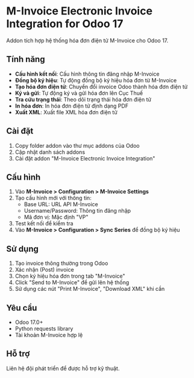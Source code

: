 # M-Invoice Electronic Invoice Integration for Odoo 17

Addon tích hợp hệ thống hóa đơn điện tử M-Invoice cho Odoo 17.

## Tính năng

- **Cấu hình kết nối**: Cấu hình thông tin đăng nhập M-Invoice
- **Đồng bộ ký hiệu**: Tự động đồng bộ ký hiệu hóa đơn từ M-Invoice
- **Tạo hóa đơn điện tử**: Chuyển đổi invoice Odoo thành hóa đơn điện tử
- **Ký và gửi**: Tự động ký và gửi hóa đơn lên Cục Thuế
- **Tra cứu trạng thái**: Theo dõi trạng thái hóa đơn điện tử
- **In hóa đơn**: In hóa đơn điện tử định dạng PDF
- **Xuất XML**: Xuất file XML hóa đơn điện tử

## Cài đặt

1. Copy folder addon vào thư mục addons của Odoo
2. Cập nhật danh sách addons
3. Cài đặt addon "M-Invoice Electronic Invoice Integration"

## Cấu hình

1. Vào **M-Invoice > Configuration > M-Invoice Settings**
2. Tạo cấu hình mới với thông tin:
   - Base URL: URL API M-Invoice
   - Username/Password: Thông tin đăng nhập
   - Mã đơn vị: Mặc định "VP"
3. Test kết nối để kiểm tra
4. Vào **M-Invoice > Configuration > Sync Series** để đồng bộ ký hiệu

## Sử dụng

1. Tạo invoice thông thường trong Odoo
2. Xác nhận (Post) invoice
3. Chọn ký hiệu hóa đơn trong tab "M-Invoice"
4. Click "Send to M-Invoice" để gửi lên hệ thống
5. Sử dụng các nút "Print M-Invoice", "Download XML" khi cần

## Yêu cầu

- Odoo 17.0+
- Python requests library
- Tài khoản M-Invoice hợp lệ

## Hỗ trợ

Liên hệ đội phát triển để được hỗ trợ kỹ thuật.